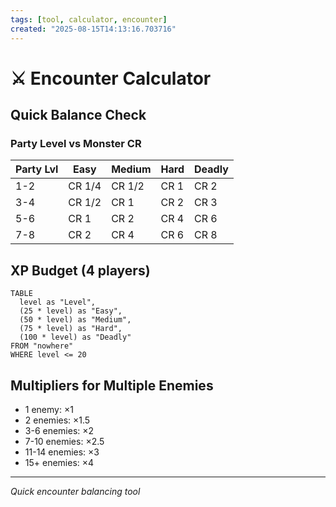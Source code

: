 ```yaml
---
tags: [tool, calculator, encounter]
created: "2025-08-15T14:13:16.703716"
---
```


# ⚔️ Encounter Calculator

## Quick Balance Check

### Party Level vs Monster CR
| Party Lvl | Easy | Medium | Hard | Deadly |
|-----------|------|--------|------|--------|
| 1-2       | CR 1/4 | CR 1/2 | CR 1 | CR 2 |
| 3-4       | CR 1/2 | CR 1 | CR 2 | CR 3 |
| 5-6       | CR 1 | CR 2 | CR 4 | CR 6 |
| 7-8       | CR 2 | CR 4 | CR 6 | CR 8 |

## XP Budget (4 players)
```dataview
TABLE
  level as "Level",
  (25 * level) as "Easy",
  (50 * level) as "Medium",
  (75 * level) as "Hard",
  (100 * level) as "Deadly"
FROM "nowhere"
WHERE level <= 20
```

## Multipliers for Multiple Enemies
- 1 enemy: ×1
- 2 enemies: ×1.5
- 3-6 enemies: ×2
- 7-10 enemies: ×2.5
- 11-14 enemies: ×3
- 15+ enemies: ×4

---
*Quick encounter balancing tool*